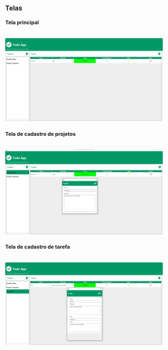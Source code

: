 ## Telas

### Tela principal
<h1 align="center">
    <img alt="" title="" src="src/main/resources/printTela.png">
</h1>

### Tela de cadastro de projetos
<h1 align="center">
    <img alt="" title="" src="src/main/resources/printCadastroProjeto.png">
</h1>

### Tela de cadastro de tarefa
<h1 align="center">
    <img alt="" title="" src="src/main/resources/printCadastroTarefa.png">
</h1>
